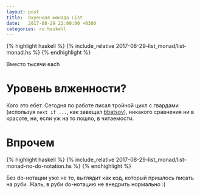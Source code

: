 ```yaml
---
layout: post
title:  Охуенная монада List
date:   2017-08-29 22:00:00 +0300
categories: ru haskell
---
```


{% highlight haskell %}
{% include_relative 2017-08-29-list_monad/list-monad.hs %}
{% endhighlight %}

Вместо тысячи each

# Уровень влженности?

Кого это ебет. Сегодня по работе писал тройной цикл с гвардами (используя
`next if ...`, как завещал
[bbatsov](https://github.com/bbatsov/ruby-style-guide)), никакого сравнения
ни в красоте, ни, если уж на то пошло, в читаемости.

# Впрочем

{% highlight haskell %}
{% include_relative 2017-08-29-list_monad/list-monad-no-do-notation.hs %}
{% endhighlight %}

Без do-нотации уже не то, выглядит как код, который пришлось писать на руби.
Жаль, в руби do-нотацию не внедрить нормально :(
